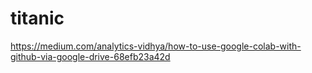 # titanic
https://medium.com/analytics-vidhya/how-to-use-google-colab-with-github-via-google-drive-68efb23a42d
